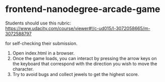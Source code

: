 frontend-nanodegree-arcade-game
===============================

Students should use this rubric: https://www.udacity.com/course/viewer#!/c-ud015/l-3072058665/m-3072588797

for self-checking their submission.

1. Open index.html in a browser.
2. Once the game loads, you can interact by pressing the arrow keys on the keyboard that correspond with the direction you wish to move the character.
3. Try to avoid bugs and collect jewels to get the highest score.
